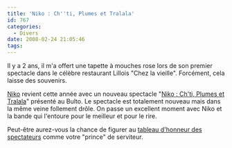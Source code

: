 ```yaml
---
title: 'Niko : Ch''ti, Plumes et Tralala'
id: 767
categories:
  - Divers
date: 2008-02-24 21:05:46
tags:
---
```


Il y a 2 ans, il m'a offert une tapette à mouches rose lors de son premier spectacle dans le célèbre restaurant Lillois "Chez la vieille". Forcément, cela laisse des souvenirs.

[Niko](http://www.niko-spectacle.fr/) revient cette année avec un nouveau spectacle "[Niko&nbsp;: Ch'ti, Plumes et Tralala](http://www.niko-spectacle.fr/about0.html)" présenté au Bulto. Le spectacle est totalement nouveau mais dans la même veine follement drôle. On passe un excellent moment avec Niko et la bande qui l'entoure pour le meilleur et pour le rire.

Peut-être aurez-vous la chance de figurer au [tableau d'honneur des spectateurs](http://www.niko-spectacle.fr/about.html) comme votre "prince" de serviteur.